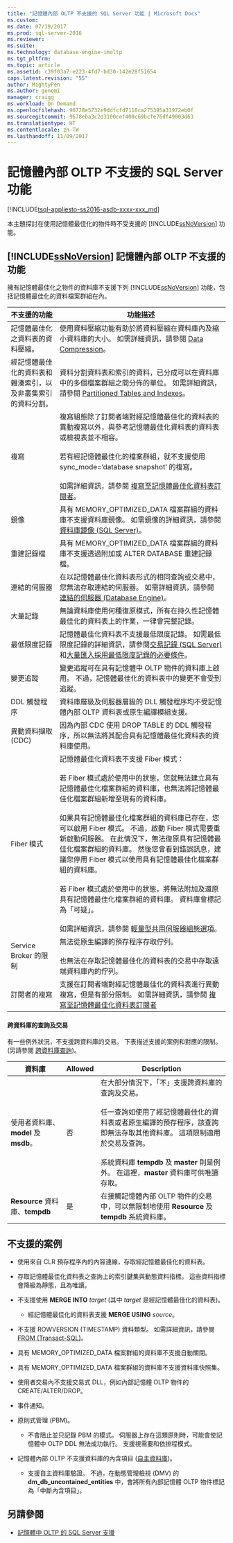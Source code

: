 ```yaml
---
title: "記憶體內部 OLTP 不支援的 SQL Server 功能 | Microsoft Docs"
ms.custom: 
ms.date: 07/19/2017
ms.prod: sql-server-2016
ms.reviewer: 
ms.suite: 
ms.technology: database-engine-imoltp
ms.tgt_pltfrm: 
ms.topic: article
ms.assetid: c39f03a7-e223-4fd7-bd30-142e28f51654
caps.latest.revision: "55"
author: MightyPen
ms.author: genemi
manager: craigg
ms.workload: On Demand
ms.openlocfilehash: 96728e5732e9ddfcfd7118ca275395a31972eb0f
ms.sourcegitcommit: 9678eba3c2d3100cef408c69bcfe76df49803d63
ms.translationtype: HT
ms.contentlocale: zh-TW
ms.lasthandoff: 11/09/2017
---
```

# <a name="unsupported-sql-server-features-for-in-memory-oltp"></a>記憶體內部 OLTP 不支援的 SQL Server 功能
[!INCLUDE[tsql-appliesto-ss2016-asdb-xxxx-xxx_md](../../includes/tsql-appliesto-ss2016-asdb-xxxx-xxx-md.md)]

本主題探討在使用記憶體最佳化的物件時不受支援的 [!INCLUDE[ssNoVersion](../../includes/ssnoversion-md.md)] 功能。  
  
## <a name="includessnoversionincludesssnoversion-mdmd-features-not-supported-for-in-memory-oltp"></a>[!INCLUDE[ssNoVersion](../../includes/ssnoversion-md.md)] 記憶體內部 OLTP 不支援的功能  

擁有記憶體最佳化之物件的資料庫不支援下列 [!INCLUDE[ssNoVersion](../../includes/ssnoversion-md.md)] 功能，包括記憶體最佳化的資料檔案群組在內。  

  
|不支援的功能|功能描述|  
|-------------------------|-------------------------|  
|記憶體最佳化之資料表的資料壓縮。|使用資料壓縮功能有助於將資料壓縮在資料庫內及縮小資料庫的大小。 如需詳細資訊，請參閱 [Data Compression](../../relational-databases/data-compression/data-compression.md)。|  
|經記憶體最佳化的資料表和雜湊索引，以及非叢集索引的資料分割。|資料分割資料表和索引的資料，已分成可以在資料庫中的多個檔案群組之間分佈的單位。 如需詳細資訊，請參閱 [Partitioned Tables and Indexes](../../relational-databases/partitions/partitioned-tables-and-indexes.md)。|  
| 複寫 | 複寫組態除了訂閱者端對經記憶體最佳化的資料表的異動複寫以外，與參考記憶體最佳化資料表的資料表或檢視表並不相容。<br /><br />若有經記憶體最佳化的檔案群組，就不支援使用 sync_mode=’database snapshot’ 的複寫。<br /><br />如需詳細資訊，請參閱 [複寫至記憶體最佳化資料表訂閱者](../../relational-databases/replication/replication-to-memory-optimized-table-subscribers.md)。|
|鏡像|具有 MEMORY_OPTIMIZED_DATA 檔案群組的資料庫不支援資料庫鏡像。 如需鏡像的詳細資訊，請參閱[資料庫鏡像 &#40;SQL Server&#41;](../../database-engine/database-mirroring/database-mirroring-sql-server.md)。|  
|重建記錄檔|具有 MEMORY_OPTIMIZED_DATA 檔案群組的資料庫不支援透過附加或 ALTER DATABASE 重建記錄檔。|  
|連結的伺服器|在以記憶體最佳化資料表形式的相同查詢或交易中，您無法存取連結的伺服器。 如需詳細資訊，請參閱 [連結的伺服器 &#40;Database Engine&#41;](../../relational-databases/linked-servers/linked-servers-database-engine.md)。|  
|大量記錄|無論資料庫使用何種復原模式，所有在持久性記憶體最佳化的資料表上的作業，一律會完整記錄。|  
|最低限度記錄|記憶體最佳化資料表不支援最低限度記錄。 如需最低限度記錄的詳細資訊，請參閱[交易記錄 &#40;SQL Server&#41;](../../relational-databases/logs/the-transaction-log-sql-server.md) 和[大量匯入採用最低限度記錄的必要條件](../../relational-databases/import-export/prerequisites-for-minimal-logging-in-bulk-import.md)。|  
|變更追蹤|變更追蹤可在具有記憶體中 OLTP 物件的資料庫上啟用。 不過，記憶體最佳化的資料表中的變更不會受到追蹤。|  
| DDL 觸發程序 | 資料庫層級及伺服器層級的 DLL 觸發程序均不受記憶體內部 OLTP 資料表或原生編譯模組支援。 |  
| 異動資料擷取 (CDC) | 因為內部 CDC 使用 DROP TABLE 的 DDL 觸發程序，所以無法將其配合具有記憶體最佳化資料表的資料庫使用。 |  
| Fiber 模式 | 記憶體最佳化資料表不支援 Fiber 模式：<br /><br />若 Fiber 模式處於使用中的狀態，您就無法建立具有記憶體最佳化檔案群組的資料庫，也無法將記憶體最佳化檔案群組新增至現有的資料庫。<br /><br />如果具有記憶體最佳化檔案群組的資料庫已存在，您可以啟用 Fiber 模式。 不過，啟動 Fiber 模式需要重新啟動伺服器。 在此情況下，無法復原具有記憶體最佳化檔案群組的資料庫。 然後您會看到錯誤訊息，建議您停用 Fiber 模式以使用具有記憶體最佳化檔案群組的資料庫。<br /><br />若 Fiber 模式處於使用中的狀態，將無法附加及還原具有記憶體最佳化檔案群組的資料庫。 資料庫會標記為「可疑」。<br /><br />如需詳細資訊，請參閱 [輕量型共用伺服器組態選項](../../database-engine/configure-windows/lightweight-pooling-server-configuration-option.md)。 |  
|Service Broker 的限制|無法從原生編譯的預存程序存取佇列。<br /><br /> 也無法在存取記憶體最佳化的資料表的交易中存取遠端資料庫內的佇列。|  
|訂閱者的複寫|支援在訂閱者端對經記憶體最佳化的資料表進行異動複寫，但是有部分限制。 如需詳細資訊，請參閱 [複寫至記憶體最佳化資料表訂閱者](../../relational-databases/replication/replication-to-memory-optimized-table-subscribers.md)|  


#### <a name="cross-database-queries-and-transcations"></a>跨資料庫的查詢及交易

有一些例外狀況，不支援跨資料庫的交易。 下表描述支援的案例和對應的限制。 (另請參閱 [跨資料庫查詢](../../relational-databases/in-memory-oltp/cross-database-queries.md))。  


|資料庫|Allowed|Description|  
|---------------|-------------|-----------------|  
| 使用者資料庫、**model** 及 **msdb**。 | 否 | 在大部分情況下，「不」支援跨資料庫的查詢及交易。<br /><br />任一查詢如使用了經記憶體最佳化的資料表或者原生編譯的預存程序，該查詢即無法存取其他資料庫。 這項限制適用於交易及查詢。<br /><br />系統資料庫 **tempdb** 及 **master** 則是例外。 在這裡，**master** 資料庫可供唯讀存取。 |
| **Resource** 資料庫、**tempdb** | 是 | 在接觸記憶體內部 OLTP 物件的交易中，可以無限制地使用 **Resource** 及 **tempdb** 系統資料庫。


## <a name="scenarios-not-supported"></a>不支援的案例  
  
- 使用來自 CLR 預存程序內的內容連線，存取經記憶體最佳化的資料表。  
  
- 存取記憶體最佳化資料表之查詢上的索引鍵集與動態資料指標。 這些資料指標會降級為靜態，且為唯讀。  
  
- 不支援使用 **MERGE INTO** *target* (其中 *target* 是經記憶體最佳化的資料表)。
    - 經記憶體最佳化的資料表支援 **MERGE USING** *source*。  
  
- 不支援 ROWVERSION (TIMESTAMP) 資料類型。 如需詳細資訊，請參閱 [FROM &#40;Transact-SQL&#41;](../../t-sql/queries/from-transact-sql.md)。
  
- 具有 MEMORY_OPTIMIZED_DATA 檔案群組的資料庫不支援自動關閉。  
  
- 具有 MEMORY_OPTIMIZED_DATA 檔案群組的資料庫不支援資料庫快照集。  
  
- 使用者交易內不支援交易式 DLL，例如內部記憶體 OLTP 物件的 CREATE/ALTER/DROP。  
  
- 事件通知。  
  
- 原則式管理 (PBM)。
    - 不會阻止並只記錄 PBM 的模式。 伺服器上存在這類原則時，可能會使記憶體中 OLTP DDL 無法成功執行。 支援視需要和依排程模式。  

- 記憶體內部 OLTP 不支援資料庫的內含項目 ([自主資料庫](../../relational-databases/databases/contained-databases.md))。
    - 支援自主資料庫驗證。 不過，在動態管理檢視 (DMV) 的 **dm_db_uncontained_entities** 中，會將所有內部記憶體 OLTP 物件標記為「中斷內含項目」。

  
## <a name="see-also"></a>另請參閱  

- [記憶體中 OLTP 的 SQL Server 支援](../../relational-databases/in-memory-oltp/sql-server-support-for-in-memory-oltp.md)
